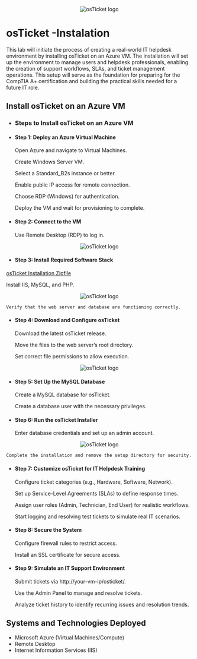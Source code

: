 <p align="center">
<img src="https://i.imgur.com/9dYCotk.png" alt="osTicket logo"/>
</p>

<h1>osTicket -Instalation</h1>
This lab will initiate the process of creating a real-world IT helpdesk environment by installing osTicket on an Azure VM. The installation will set up the environment to manage users and helpdesk professionals, enabling the creation of support workflows, SLAs, and ticket management operations. This setup will serve as the foundation for preparing for the CompTIA A+ certification and building the practical skills needed for a future IT role.<br />


<h2>Install osTicket on an Azure VM</h2>

- ### Steps to Install osTicket on an Azure VM
- ####  Step 1: Deploy an Azure Virtual Machine
    Open Azure and navigate to Virtual Machines. 

    Create Windows Server VM.

    Select a Standard_B2s instance or better.

    Enable public IP access for remote connection.

    Choose RDP (Windows) for authentication.

    Deploy the VM and wait for provisioning to complete.

- #### Step 2: Connect to the VM
 
  Use Remote Desktop (RDP) to log in.

<p align="center">
<img src="https://i.imgur.com/sPQWrFD.png" alt="osTicket logo"/>
</p>

- #### Step 3: Install Required Software Stack

[osTicket Installation Zipfile](https://drive.google.com/uc?export=download&id=1b3RBkXTLNGXbibeMuAynkfzdBC1NnqaD)

 Install IIS, MySQL, and PHP.

<p align="center">
<img src="https://i.imgur.com/P6KaEcz.png" alt="osTicket logo"/>
</p>

    Verify that the web server and database are functioning correctly.

- #### Step 4: Download and Configure osTicket
     Download the latest osTicket release.

     Move the files to the web server’s root directory.

     Set correct file permissions to allow execution.

<p align="center">
<img src="https://i.imgur.com/mMY8PWg.png" alt="osTicket logo"/>
</p>

- #### Step 5: Set Up the MySQL Database
    Create a MySQL database for osTicket.

    Create a database user with the necessary privileges.

- #### Step 6: Run the osTicket Installer

    Enter database credentials and set up an admin account.

<p align="center">
<img src="https://i.imgur.com/cSQfPCU.png" alt="osTicket logo"/>
</p>

    Complete the installation and remove the setup directory for security.

- #### Step 7: Customize osTicket for IT Helpdesk Training
    Configure ticket categories (e.g., Hardware, Software, Network).

    Set up Service-Level Agreements (SLAs) to define response times.

    Assign user roles (Admin, Technician, End User) for realistic workflows.

    Start logging and resolving test tickets to simulate real IT scenarios.

- #### Step 8: Secure the System
    Configure firewall rules to restrict access.

    Install an SSL certificate for secure access.

- #### Step 9: Simulate an IT Support Environment
    Submit tickets via http://your-vm-ip/osticket/.

    Use the Admin Panel to manage and resolve tickets.

    Analyze ticket history to identify recurring issues and resolution trends.

<h2>Systems and Technologies Deployed</h2>

- Microsoft Azure (Virtual Machines/Compute)
- Remote Desktop
- Internet Information Services (IIS)
